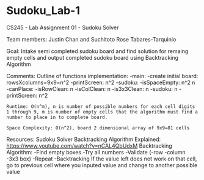 # Sudoku_Lab-1
CS245 - Lab Assignment 01 - Sudoku Solver

Team members: 
	Justin Chan and Suchitoto Rose Tabares-Tarquinio

Goal:
	Intake semi completed sudoku board and find solution for remaing empty cells and output completed sudoku board using Backtracking Algorithm

Comments:
	Outline of functions implementation:
	-main: 
		-create initial board: rowsXcolumns=9x9=n^2
		-printScreen: n^2
		-sudoku: 
			-isSpaceEmpty: n^2
			n -canPlace: 
				-isRowClean: n
				-isColClean: n
				-is3x3Clean: n
			  -sudoku: n
		-printScreen: n^2	

	Runtime: O(n^m), n is number of possible numbers for each cell digits 1 through 9, m is number of empty cells that the algorithm must find a number to place in to complete board. 

	Space Complexity: O(n^2), board 2 dimensional array of 9x9=81 cells
	
Resources:
	Sudoku Solver Backtracking Algorithm Explained: https://www.youtube.com/watch?v=nCAL4QbUdxM
	Backtracking Algorithm:
	-Find empty boxes
	-Try all numbers
	-Validate (-row -column -3x3 box)
	-Repeat
	-Backtracking
		If the value left does not work on that cell, go to previous cell where you inputed value and change to another possible value
